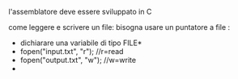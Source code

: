 l'assemblatore deve essere sviluppato in C 

come leggere e scrivere un file:
bisogna usare un puntatore a file :
- dichiarare una variabile di tipo FILE*
- fopen("input.txt", "r");   //r=read
- fopen("output.txt", "w");   //w=write 
- 